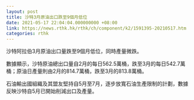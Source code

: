 ```yaml
---
layout: post
title: 沙特3月原油出口跌至9個月低位
date: 2021-05-17 22:04:04.000000000 +08:00
link: https://news.rthk.hk/rthk/ch/component/k2/1591395-20210517.htm
categories: rthk
---
```


沙特阿拉伯3月原油出口量跌至9個月低位，同時產量微跌。

數據顯示，沙特原油總出口量自2月的每日562.5萬桶，跌至3月的每日542.7萬桶；原油日產量則由2月的814.7萬桶，跌至3月的813.8萬桶。

石油輸出國組織及其盟友堅持自5月至7月，逐步放寬石油生產限制的計劃，數據反映沙特自5月已開始削減出口及產量。
